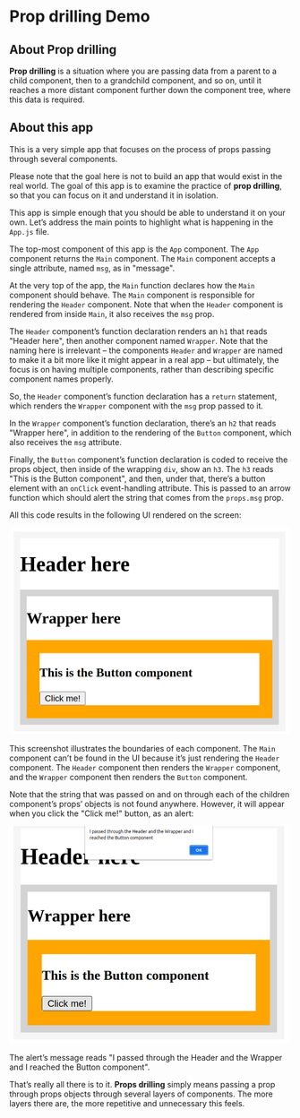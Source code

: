 # Prop drilling Demo

## About Prop drilling

__Prop drilling__ is a situation where you are passing data from a parent to a child component, then to a grandchild component, and so on, until it reaches a more distant component further down the component tree, where this data is required.

## About this app

This is a very simple app that focuses on the process of props passing through several components.

Please note that the goal here is not to build an app that would exist in the real world. The goal of this app is to examine the practice of __prop drilling__, so that you can focus on it and understand it in isolation.

This app is simple enough that you should be able to understand it on your own. Let’s address the main points to highlight what is happening in the `App.js` file.

The top-most component of this app is the `App` component. The `App` component returns the `Main` component. The `Main` component accepts a single attribute, named `msg`, as in "message".

At the very top of the app, the `Main` function declares how the `Main` component should behave. The `Main` component is responsible for rendering the `Header` component. Note that when the `Header` component is rendered from inside `Main`, it also receives the `msg` prop.

The `Header` component’s function declaration renders an `h1` that reads "Header here", then another component named `Wrapper`. Note that the naming here is irrelevant – the components `Header` and `Wrapper` are named to make it a bit more like it might appear in a real app – but ultimately, the focus is on having multiple components, rather than describing specific component names properly.

So, the `Header` component’s function declaration has a `return` statement, which renders the `Wrapper` component with the `msg` prop passed to it.

In the `Wrapper` component’s function declaration, there’s an `h2` that reads "Wrapper here", in addition to the rendering of the `Button` component, which also receives the `msg` attribute.

Finally, the `Button` component’s function declaration is coded to receive the props object, then inside of the wrapping `div`, show an `h3`. The `h3` reads "This is the Button component", and then, under that, there’s a button element with an `onClick` event-handling attribute. This is passed to an arrow function which should alert the string that comes from the `props.msg` prop.

All this code results in the following UI rendered on the screen:

<img src="./public/demo1.png" width=500>

This screenshot illustrates the boundaries of each component. The `Main` component can’t be found in the UI because it’s just rendering the `Header` component. The `Header` component then renders the `Wrapper` component, and the `Wrapper` component then renders the `Button` component.

Note that the string that was passed on and on through each of the children component’s props’ objects is not found anywhere. However, it will appear when you click the "Click me!" button, as an alert:

<img src="./public/demo2.png" width=500>

The alert’s message reads "I passed through the Header and the Wrapper and I reached the Button component".

That’s really all there is to it. __Props drilling__ simply means passing a prop through props objects through several layers of components. The more layers there are, the more repetitive and unnecessary this feels.